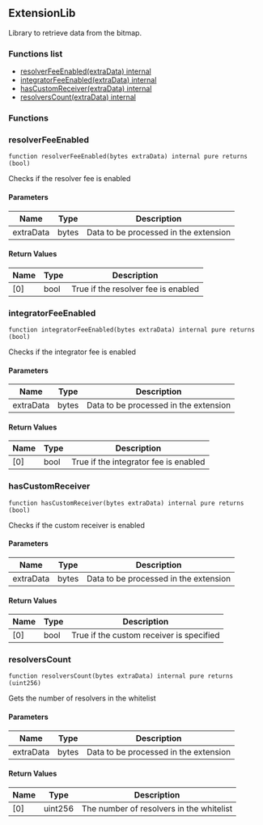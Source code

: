 
## ExtensionLib

Library to retrieve data from the bitmap.

### Functions list
- [resolverFeeEnabled(extraData) internal](#resolverfeeenabled)
- [integratorFeeEnabled(extraData) internal](#integratorfeeenabled)
- [hasCustomReceiver(extraData) internal](#hascustomreceiver)
- [resolversCount(extraData) internal](#resolverscount)

### Functions
### resolverFeeEnabled

```solidity
function resolverFeeEnabled(bytes extraData) internal pure returns (bool)
```
Checks if the resolver fee is enabled

#### Parameters

| Name | Type | Description |
| ---- | ---- | ----------- |
| extraData | bytes | Data to be processed in the extension |

#### Return Values

| Name | Type | Description |
| ---- | ---- | ----------- |
[0] | bool | True if the resolver fee is enabled |

### integratorFeeEnabled

```solidity
function integratorFeeEnabled(bytes extraData) internal pure returns (bool)
```
Checks if the integrator fee is enabled

#### Parameters

| Name | Type | Description |
| ---- | ---- | ----------- |
| extraData | bytes | Data to be processed in the extension |

#### Return Values

| Name | Type | Description |
| ---- | ---- | ----------- |
[0] | bool | True if the integrator fee is enabled |

### hasCustomReceiver

```solidity
function hasCustomReceiver(bytes extraData) internal pure returns (bool)
```
Checks if the custom receiver is enabled

#### Parameters

| Name | Type | Description |
| ---- | ---- | ----------- |
| extraData | bytes | Data to be processed in the extension |

#### Return Values

| Name | Type | Description |
| ---- | ---- | ----------- |
[0] | bool | True if the custom receiver is specified |

### resolversCount

```solidity
function resolversCount(bytes extraData) internal pure returns (uint256)
```
Gets the number of resolvers in the whitelist

#### Parameters

| Name | Type | Description |
| ---- | ---- | ----------- |
| extraData | bytes | Data to be processed in the extension |

#### Return Values

| Name | Type | Description |
| ---- | ---- | ----------- |
[0] | uint256 | The number of resolvers in the whitelist |

